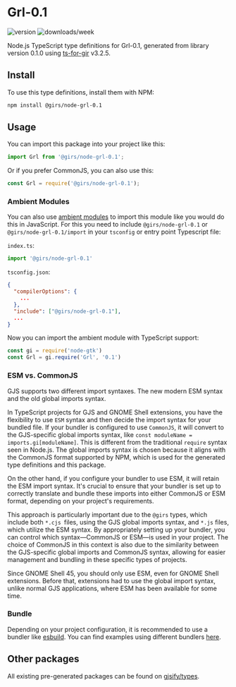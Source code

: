 
# Grl-0.1

![version](https://img.shields.io/npm/v/@girs/node-grl-0.1)
![downloads/week](https://img.shields.io/npm/dw/@girs/node-grl-0.1)


Node.js TypeScript type definitions for Grl-0.1, generated from library version 0.1.0 using [ts-for-gir](https://github.com/gjsify/ts-for-gir) v3.2.5.


## Install

To use this type definitions, install them with NPM:
```bash
npm install @girs/node-grl-0.1
```

## Usage

You can import this package into your project like this:
```ts
import Grl from '@girs/node-grl-0.1';
```

Or if you prefer CommonJS, you can also use this:
```ts
const Grl = require('@girs/node-grl-0.1');
```

### Ambient Modules

You can also use [ambient modules](https://github.com/gjsify/ts-for-gir/tree/main/packages/cli#ambient-modules) to import this module like you would do this in JavaScript.
For this you need to include `@girs/node-grl-0.1` or `@girs/node-grl-0.1/import` in your `tsconfig` or entry point Typescript file:

`index.ts`:
```ts
import '@girs/node-grl-0.1'
```

`tsconfig.json`:
```json
{
  "compilerOptions": {
    ...
  },
  "include": ["@girs/node-grl-0.1"],
  ...
}
```

Now you can import the ambient module with TypeScript support: 

```ts
const gi = require('node-gtk')
const Grl = gi.require('Grl', '0.1')
```



### ESM vs. CommonJS

GJS supports two different import syntaxes. The new modern ESM syntax and the old global imports syntax.

In TypeScript projects for GJS and GNOME Shell extensions, you have the flexibility to use `ESM` syntax and then decide the import syntax for your bundled file. If your bundler is configured to use `CommonJS`, it will convert to the GJS-specific global imports syntax, like `const moduleName = imports.gi[moduleName]`. This is different from the traditional `require` syntax seen in Node.js. The global imports syntax is chosen because it aligns with the CommonJS format supported by NPM, which is used for the generated type definitions and this package.

On the other hand, if you configure your bundler to use ESM, it will retain the ESM import syntax. It's crucial to ensure that your bundler is set up to correctly translate and bundle these imports into either CommonJS or ESM format, depending on your project's requirements.

This approach is particularly important due to the `@girs` types, which include both `*.cjs `files, using the GJS global imports syntax, and `*.js` files, which utilize the ESM syntax. By appropriately setting up your bundler, you can control which syntax—CommonJS or ESM—is used in your project. The choice of CommonJS in this context is also due to the similarity between the GJS-specific global imports and CommonJS syntax, allowing for easier management and bundling in these specific types of projects.

Since GNOME Shell 45, you should only use ESM, even for GNOME Shell extensions. Before that, extensions had to use the global import syntax, unlike normal GJS applications, where ESM has been available for some time.

### Bundle

Depending on your project configuration, it is recommended to use a bundler like [esbuild](https://esbuild.github.io/). You can find examples using different bundlers [here](https://github.com/gjsify/ts-for-gir/tree/main/examples).

## Other packages

All existing pre-generated packages can be found on [gjsify/types](https://github.com/gjsify/types).

